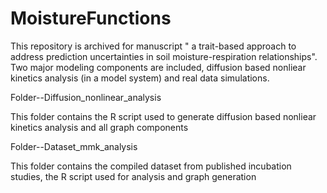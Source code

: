 # MoistureFunctions

This repository is archived for manuscript " a trait-based approach to address prediction uncertainties in soil moisture-respiration relationships". Two major modeling components are included, diffusion based nonliear kinetics analysis (in a model system) and real data simulations.

Folder--Diffusion_nonlinear_analysis

This folder contains the R script used to generate diffusion based nonliear kinetics analysis and all graph components

Folder--Dataset_mmk_analysis

This folder contains the compiled dataset from published incubation studies, the R script used for analysis and graph generation
